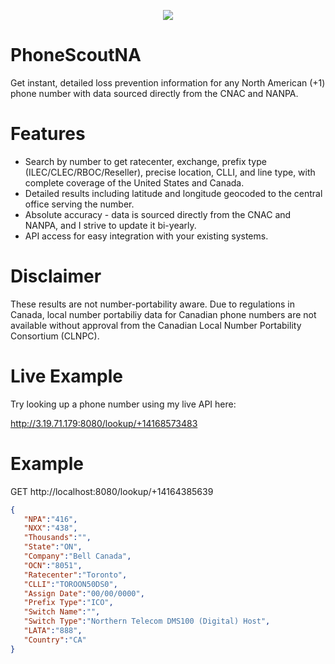 <p align="center">
  <img src="https://i.imgur.com/ZBANUxW.png">
</p>

# PhoneScoutNA
Get instant, detailed loss prevention information for any North American (+1) phone number with data sourced directly from the CNAC and NANPA.

# Features
- Search by number to get ratecenter, exchange, prefix type (ILEC/CLEC/RBOC/Reseller), precise location, CLLI, and line type, with complete coverage of the United States and Canada.
- Detailed results including latitude and longitude geocoded to the central office serving the number.
- Absolute accuracy - data is sourced directly from the CNAC and NANPA, and I strive to update it bi-yearly.
- API access for easy integration with your existing systems.

# Disclaimer

These results are not number-portability aware. Due to regulations in Canada, local number portabiliy data for Canadian phone numbers are not available without approval from the Canadian Local Number Portability Consortium (CLNPC).

# Live Example

Try looking up a phone number using my live API here:

http://3.19.71.179:8080/lookup/+14168573483

# Example

GET http://localhost:8080/lookup/+14164385639

```json
{
   "NPA":"416",
   "NXX":"438",
   "Thousands":"",
   "State":"ON",
   "Company":"Bell Canada",
   "OCN":"8051",
   "Ratecenter":"Toronto",
   "CLLI":"TOROON50DS0",
   "Assign Date":"00/00/0000",
   "Prefix Type":"ICO",
   "Switch Name":"",
   "Switch Type":"Northern Telecom DMS100 (Digital) Host",
   "LATA":"888",
   "Country":"CA"
}
```
